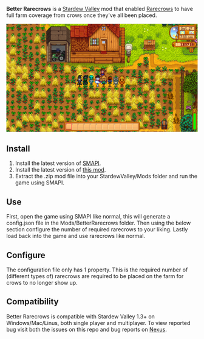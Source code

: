 ﻿**Better Rarecrows** is a [Stardew Valley](http://stardewvalley.net/) mod that enabled [Rarecrows](https://stardewvalley.fandom.com/wiki/Rarecrow) to have full farm coverage from crows once they've all been placed.

![](pics/rarecrows.png)

## Install
1. Install the latest version of [SMAPI](https://www.nexusmods.com/stardewvalley/mods/2400).
2. Install the latest version of [this mod](https://www.nexusmods.com/stardewvalley/mods/3232).
3. Extract the .zip mod file into your StardewValley/Mods folder and run the game using SMAPI.

## Use
First, open the game using SMAPI like normal, this will generate a config.json file in the Mods/BetterRarecrows folder.
Then using the below section configure the number of required rarecrows to your liking.
Lastly load back into the game and use rarecrows like normal.

## Configure
The configuration file only has 1 property. This is the required number of (different types of) rarecrows are required to be placed on the farm for crows to no longer show up.

## Compatibility
Better Rarecrows is compatible with Stardew Valley 1.3+ on Windows/Mac/Linus, both single player and multiplayer. To view reported bug visit both the issues on this repo and bug reports on [Nexus](https://www.nexusmods.com/stardewvalley/mods/3232?tab=bugs).